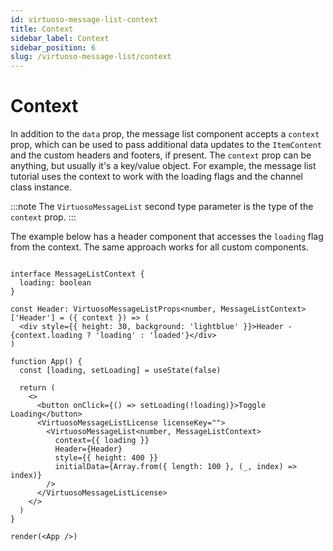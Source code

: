 ```yaml
---
id: virtuoso-message-list-context
title: Context
sidebar_label: Context
sidebar_position: 6
slug: /virtuoso-message-list/context
---
```


# Context

In addition to the `data` prop, the message list component accepts a `context` prop, which can be used to pass additional data updates to the `ItemContent` and the custom headers and footers, if present. The `context` prop can be anything, but usually it's a key/value object. For example, the message list tutorial uses the context to work with the loading flags and the channel class instance.

:::note
The `VirtuosoMessageList` second type parameter is the type of the `context` prop. 
:::

The example below has a header component that accesses the `loading` flag from the context. The same approach works for all custom components.

```tsx live noInline

interface MessageListContext {
  loading: boolean
}

const Header: VirtuosoMessageListProps<number, MessageListContext>['Header'] = ({ context }) => (
  <div style={{ height: 30, background: 'lightblue' }}>Header - {context.loading ? 'loading' : 'loaded'}</div>
)

function App() {
  const [loading, setLoading] = useState(false)

  return (
    <>
      <button onClick={() => setLoading(!loading)}>Toggle Loading</button>
      <VirtuosoMessageListLicense licenseKey="">
        <VirtuosoMessageList<number, MessageListContext>
          context={{ loading }}
          Header={Header}
          style={{ height: 400 }}
          initialData={Array.from({ length: 100 }, (_, index) => index)}
        />
      </VirtuosoMessageListLicense>
    </>
  )
}

render(<App />)
```
